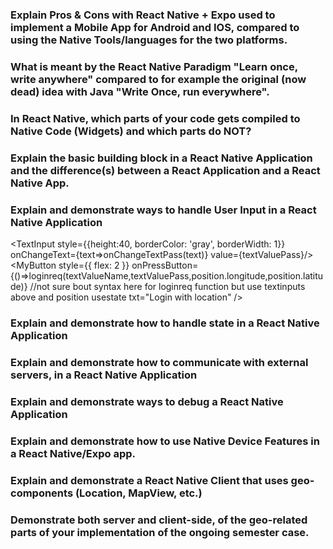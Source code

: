 ### Explain Pros & Cons with React Native + Expo used to implement a Mobile App for Android and IOS, compared to using the Native Tools/languages for the two platforms.
 
 
 ### What is meant by the React Native Paradigm "Learn once, write anywhere" compared to for example the original (now dead) idea with Java "Write Once, run everywhere".
       
       
 ### In React Native, which parts of your code gets compiled to Native Code (Widgets) and which parts do NOT?
      
      
 ### Explain the basic building block in a React Native Application and the difference(s) between a React Application and a React Native App.
      
 ###  Explain and demonstrate ways to handle User Input in a React Native Application
 
 <TextInput 
            style={{height:40, borderColor: 'gray', borderWidth: 1}}
            onChangeText={text=>onChangeTextPass(text)}
            value={textValuePass}/>
            <MyButton style={{ flex: 2 }} onPressButton={()=>loginreq(textValueName,textValuePass,position.longitude,position.latitude)} //not sure bout syntax here for loginreq function but use textinputs above and position usestate
        txt="Login with location" /> 
      
 ### Explain and demonstrate how to handle state in a React Native Application
      
 ### Explain and demonstrate how to communicate with external servers, in a React Native Application
      
 ### Explain and demonstrate ways to debug a React Native Application
      
 ### Explain and demonstrate how to use Native Device Features in a React Native/Expo app.
      
 ### Explain and demonstrate a React Native Client that uses geo-components (Location, MapView, etc.)
      
 ### Demonstrate both server and client-side, of the geo-related parts of your implementation of the ongoing semester case.
